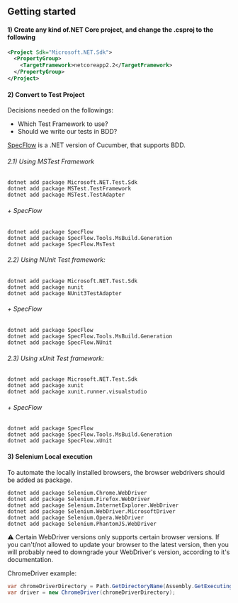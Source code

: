## Getting started

#### 1) Create any kind of.NET Core project, and change the .csproj to the following

```xml
<Project Sdk="Microsoft.NET.Sdk">
  <PropertyGroup>
    <TargetFramework>netcoreapp2.2</TargetFramework>
  </PropertyGroup>
</Project>
```

#### 2) Convert to Test Project

Decisions needed on the followings:
* Which Test Framework to use?
* Should we write our tests in BDD?

[SpecFlow](https://specflow.org) is a .NET version of Cucumber, that supports BDD.


###### 2.1) Using MSTest Framework
```console
dotnet add package Microsoft.NET.Test.Sdk
dotnet add package MSTest.TestFramework
dotnet add package MSTest.TestAdapter
```
###### + SpecFlow
```console
dotnet add package SpecFlow
dotnet add package SpecFlow.Tools.MsBuild.Generation
dotnet add package SpecFlow.MsTest
```


###### 2.2) Using NUnit Test framework:
```console
dotnet add package Microsoft.NET.Test.Sdk
dotnet add package nunit
dotnet add package NUnit3TestAdapter
```
###### + SpecFlow
```console
dotnet add package SpecFlow
dotnet add package SpecFlow.Tools.MsBuild.Generation
dotnet add package SpecFlow.NUnit
```


###### 2.3) Using xUnit Test framework:
```console
dotnet add package Microsoft.NET.Test.Sdk
dotnet add package xunit
dotnet add package xunit.runner.visualstudio
```
###### + SpecFlow
```console
dotnet add package SpecFlow
dotnet add package SpecFlow.Tools.MsBuild.Generation
dotnet add package SpecFlow.xUnit
```


#### 3) Selenium Local execution

To automate the locally installed browsers, the browser webdrivers should be added as package.   

```console
dotnet add package Selenium.Chrome.WebDriver
dotnet add package Selenium.Firefox.WebDriver
dotnet add package Selenium.InternetExplorer.WebDriver
dotnet add package Selenium.WebDriver.MicrosoftDriver
dotnet add package Selenium.Opera.WebDriver
dotnet add package Selenium.PhantomJS.WebDriver
```
:warning: Certain WebDriver versions only supports certain browser versions. If you can't/not allowed to update your browser to the latest version, then you will probably need to downgrade your WebDriver's version, according to it's documentation.

ChromeDriver example:
```c#
var chromeDriverDirectory = Path.GetDirectoryName(Assembly.GetExecutingAssembly().Location);
var driver = new ChromeDriver(chromeDriverDirectory);
```


